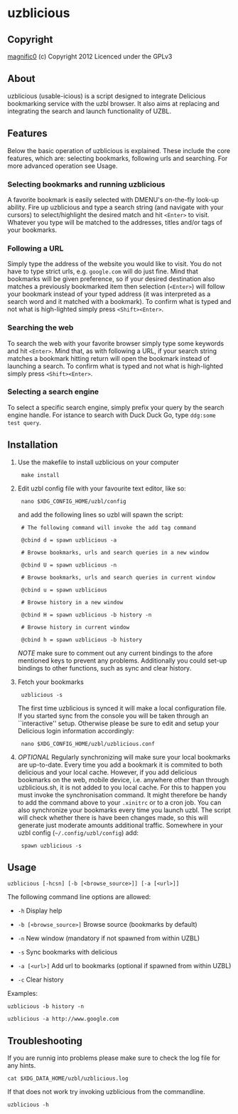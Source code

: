 uzblicious
==============

Copyright
-------------

[magnific0](http://www.github.com/magnific0) (c) Copyright 2012
Licenced under the GPLv3

About
--------------

uzblicious (usable-icious) is a script designed to integrate Delicious bookmarking service with the uzbl browser. It also aims at replacing and integrating the search and launch functionality of UZBL.

Features
--------------

Below the basic operation of uzblicious is explained. These include the core features, which are: selecting bookmarks, following urls and searching. For more advanced operation see Usage.

### Selecting bookmarks and running uzblicious

A favorite bookmark is easily selected with DMENU's on-the-fly look-up ability. Fire up uzblicious and type a search string (and navigate with your cursors) to select/highlight the desired match and hit `<Enter>` to visit. Whatever you type will be matched to the addresses, titles and/or tags of your bookmarks. 

### Following a URL

Simply type the address of the website you would like to visit. You do not have to type strict urls, e.g. `google.com` will do just fine. Mind that bookmarks will be given preference, so if your desired destination also matches a previously bookmarked item then selection (`<Enter>`) will follow your bookmark instead of your typed address (it was interpreted as a search word and it matched with a bookmark). To confirm what is typed and not what is high-lighted simply press `<Shift><Enter>`.

### Searching the web

To search the web with your favorite browser simply type some keywords and hit `<Enter>`. Mind that, as with following a URL, if your search string matches a bookmark hitting return will open the bookmark instead of launching a search. To confirm what is typed and not what is high-lighted simply press `<Shift><Enter>`.

### Selecting a search engine

To select a specific search engine, simply prefix your query by the search engine handle. For istance to search with Duck Duck Go, type `ddg:some test query`.

Installation
--------------

1. Use the makefile to install uzblicious on your computer

		make install

2. Edit uzbl config file with your favourite text editor, like so:

		nano $XDG_CONFIG_HOME/uzbl/config
	
	and add the following lines so uzbl will spawn the script:

		# The following command will invoke the add tag command     	    
	
		@cbind d = spawn uzblicious -a

		# Browse bookmarks, urls and search queries in a new window
	
		@cbind U = spawn uzblicious -n

		# Browse bookmarks, urls and search queries in current window	

		@cbind u = spawn uzblicious

		# Browse history in a new window

		@cbind H = spawn uzblicious -b history -n

		# Browse history in current window

		@cbind h = spawn uzblicious -b history

	*NOTE* make sure to comment out any current bindings to the afore mentioned keys to prevent any problems. Additionally you could set-up bindings to other functions, such as sync and clear history.

3. Fetch your bookmarks

		uzblicious -s

	The first time uzblicious is synced it will make a local configuration file. If you started sync from the console you will be taken through an ``interactive'' setup. Otherwise please be sure to edit and setup your Delicious login information accordingly:

		nano $XDG_CONFIG_HOME/uzbl/uzblicious.conf

4. *OPTIONAL* Regularly synchronizing will make sure your local bookmarks are up-to-date. Every time you add a bookmark it is commited to both delicious and your local cache. However, if you add delicious bookmarks on the web, mobile device, i.e. anywhere other than through uzblicious.sh, it is not added to you local cache. For this to happen you must invoke the synchronisation command. It might therefore be handy to add the command above to your `.xinitrc` or to a cron job. You can also synchronize your bookmarks every time you launch uzbl. The script will check whether there is have been changes made, so this will generate just moderate amounts additional traffic. Somewhere in your uzbl config (`~/.config/uzbl/config`) add:

		spawn uzblicious -s

Usage
--------------

	uzblicious [-hcsn] [-b [<browse_source>]] [-a [<url>]]

The following command line options are allowed:

- `-h` Display help

- `-b [<browse_source>]` Browse source (bookmarks by default)

- `-n` New window (mandatory if not spawned from within UZBL)

- `-s` Sync bookmarks with delicious

- `-a [<url>]` Add url to bookmarks (optional if spawned from within UZBL)

- `-c` Clear history

Examples:

	uzblicious -b history -n

	uzblicious -a http://www.google.com

Troubleshooting
--------------

If you are  runnig into problems please make sure to check the log file for any hints.

	cat $XDG_DATA_HOME/uzbl/uzblicious.log

If that does not work try invoking uzblicious from the commandline.

	uzblicious -h